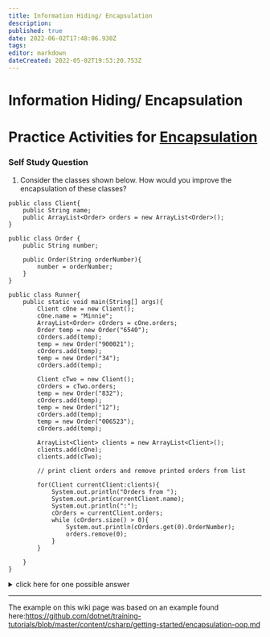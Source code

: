 ```yaml
---
title: Information Hiding/ Encapsulation
description: 
published: true
date: 2022-06-02T17:48:06.930Z
tags: 
editor: markdown
dateCreated: 2022-05-02T19:53:20.753Z
---
```


# Information Hiding/ Encapsulation

# Practice Activities for [Encapsulation](/ooDesign/encapsulation)



### Self Study Question
1. Consider the classes shown below.   How would you improve the encapsulation of these classes?

```
public class Client{
    public String name;
    public ArrayList<Order> orders = new ArrayList<Order>();
}
```

```
public class Order {
    public String number;

    public Order(String orderNumber){
        number = orderNumber;
    }
}
```

```
public class Runner{
    public static void main(String[] args){
        Client cOne = new Client();
        cOne.name = "Minnie";
        ArrayList<Order> cOrders = cOne.orders;
        Order temp = new Order("6540");
        cOrders.add(temp);
        temp = new Order("900021");
        cOrders.add(temp);
        temp = new Order("34");
        cOrders.add(temp);

        Client cTwo = new Client();
        cOrders = cTwo.orders;
        temp = new Order("832");
        cOrders.add(temp);
        temp = new Order("12");
        cOrders.add(temp);
        temp = new Order("006523");
        cOrders.add(temp);

        ArrayList<Client> clients = new ArrayList<Client>();
        clients.add(cOne);
        clients.add(cTwo);
  
        // print client orders and remove printed orders from list

        for(Client currentClient:clients){
            System.out.println("Orders from ");
            System.out.print(currentClient.name);
            System.out.println(":");
            cOrders = currentClient.orders;
            while (cOrders.size() > 0){
                System.out.println(cOrders.get(0).OrderNumber);
                orders.remove(0); 
            }
        }
 
    }
}
```

<details>
<summary>click here for one possible answer</summary>
  
- make instance variables private in `Client` and `Order`
- add public methods for setting and getting client name
- add public method for placing an order to `Client` that takes an order number and leaves the creation of the order to the Client class.
- add method to Order for getting the order number
- add a toString method to both classes
- add a printOrders method to `Client` that prints all current orders
- add a removeOrder method to `Client` that removes an order from the client's list.
</details>

---

The example on this wiki page was based on an example found here:https://github.com/dotnet/training-tutorials/blob/master/content/csharp/getting-started/encapsulation-oop.md